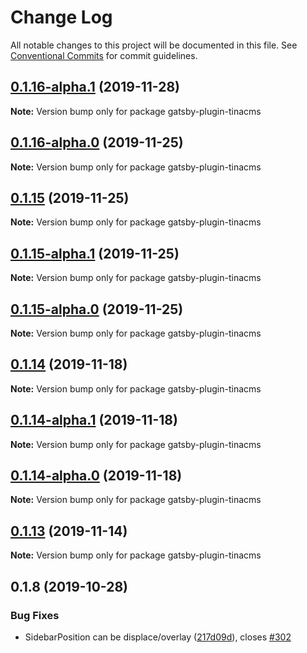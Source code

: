 # Change Log

All notable changes to this project will be documented in this file.
See [Conventional Commits](https://conventionalcommits.org) for commit guidelines.

## [0.1.16-alpha.1](https://github.com/tinacms/tinacms/compare/gatsby-plugin-tinacms@0.1.16-alpha.0...gatsby-plugin-tinacms@0.1.16-alpha.1) (2019-11-28)

**Note:** Version bump only for package gatsby-plugin-tinacms





## [0.1.16-alpha.0](https://github.com/tinacms/tinacms/compare/gatsby-plugin-tinacms@0.1.15...gatsby-plugin-tinacms@0.1.16-alpha.0) (2019-11-25)

**Note:** Version bump only for package gatsby-plugin-tinacms





## [0.1.15](https://github.com/tinacms/tinacms/compare/gatsby-plugin-tinacms@0.1.15-alpha.1...gatsby-plugin-tinacms@0.1.15) (2019-11-25)

**Note:** Version bump only for package gatsby-plugin-tinacms





## [0.1.15-alpha.1](https://github.com/tinacms/tinacms/compare/gatsby-plugin-tinacms@0.1.15-alpha.0...gatsby-plugin-tinacms@0.1.15-alpha.1) (2019-11-25)

**Note:** Version bump only for package gatsby-plugin-tinacms





## [0.1.15-alpha.0](https://github.com/tinacms/tinacms/compare/gatsby-plugin-tinacms@0.1.14...gatsby-plugin-tinacms@0.1.15-alpha.0) (2019-11-25)

**Note:** Version bump only for package gatsby-plugin-tinacms





## [0.1.14](https://github.com/tinacms/tinacms/compare/gatsby-plugin-tinacms@0.1.14-alpha.1...gatsby-plugin-tinacms@0.1.14) (2019-11-18)

**Note:** Version bump only for package gatsby-plugin-tinacms





## [0.1.14-alpha.1](https://github.com/tinacms/tinacms/compare/gatsby-plugin-tinacms@0.1.13...gatsby-plugin-tinacms@0.1.14-alpha.1) (2019-11-18)

**Note:** Version bump only for package gatsby-plugin-tinacms





## [0.1.14-alpha.0](https://github.com/tinacms/tinacms/compare/gatsby-plugin-tinacms@0.1.13...gatsby-plugin-tinacms@0.1.14-alpha.0) (2019-11-18)

**Note:** Version bump only for package gatsby-plugin-tinacms





## [0.1.13](https://github.com/tinacms/tinacms/compare/gatsby-plugin-tinacms@0.1.12...gatsby-plugin-tinacms@0.1.13) (2019-11-14)

**Note:** Version bump only for package gatsby-plugin-tinacms





## 0.1.8 (2019-10-28)

### Bug Fixes

- SidebarPosition can be displace/overlay ([217d09d](https://github.com/tinacms/tinacms/commit/217d09d)), closes [#302](https://github.com/tinacms/tinacms/issues/302)
